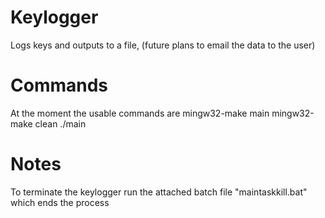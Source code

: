 # Keylogger
Logs keys and outputs to a file, (future plans to email the data to the user)

# Commands
At the moment the usable commands are
mingw32-make main
mingw32-make clean
./main

# Notes
To terminate the keylogger run the attached batch file "maintaskkill.bat" which ends the process
